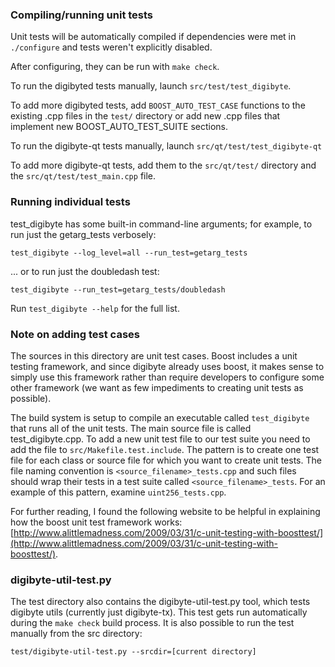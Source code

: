 ### Compiling/running unit tests

Unit tests will be automatically compiled if dependencies were met in `./configure`
and tests weren't explicitly disabled.

After configuring, they can be run with `make check`.

To run the digibyted tests manually, launch `src/test/test_digibyte`.

To add more digibyted tests, add `BOOST_AUTO_TEST_CASE` functions to the existing
.cpp files in the `test/` directory or add new .cpp files that
implement new BOOST_AUTO_TEST_SUITE sections.

To run the digibyte-qt tests manually, launch `src/qt/test/test_digibyte-qt`

To add more digibyte-qt tests, add them to the `src/qt/test/` directory and
the `src/qt/test/test_main.cpp` file.

### Running individual tests

test_digibyte has some built-in command-line arguments; for
example, to run just the getarg_tests verbosely:

    test_digibyte --log_level=all --run_test=getarg_tests

... or to run just the doubledash test:

    test_digibyte --run_test=getarg_tests/doubledash

Run `test_digibyte --help` for the full list.

### Note on adding test cases

The sources in this directory are unit test cases.  Boost includes a
unit testing framework, and since digibyte already uses boost, it makes
sense to simply use this framework rather than require developers to
configure some other framework (we want as few impediments to creating
unit tests as possible).

The build system is setup to compile an executable called `test_digibyte`
that runs all of the unit tests.  The main source file is called
test_digibyte.cpp. To add a new unit test file to our test suite you need 
to add the file to `src/Makefile.test.include`. The pattern is to create 
one test file for each class or source file for which you want to create 
unit tests.  The file naming convention is `<source_filename>_tests.cpp` 
and such files should wrap their tests in a test suite 
called `<source_filename>_tests`. For an example of this pattern, 
examine `uint256_tests.cpp`.

For further reading, I found the following website to be helpful in
explaining how the boost unit test framework works:
[http://www.alittlemadness.com/2009/03/31/c-unit-testing-with-boosttest/](http://www.alittlemadness.com/2009/03/31/c-unit-testing-with-boosttest/).

### digibyte-util-test.py

The test directory also contains the digibyte-util-test.py tool, which tests digibyte utils (currently just digibyte-tx). This test gets run automatically during the `make check` build process. It is also possible to run the test manually from the src directory:

```
test/digibyte-util-test.py --srcdir=[current directory]

```
